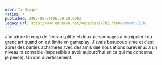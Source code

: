 ```yaml
---
user: Ti Dragon
rating: 4
published: 2005-05-24T06:59:10.000Z
legacy_url: http://www.emunova.net/veda/test/782.htm#comment-3138
---
```

J'ai adore le coup de l'ecran splitte et deux personnages a manipuler : du grand art quand on est limite en gameplay. J'avais beaucoup aime et c'est apres des parties acharnees avec des amis que nous etions parevenus a un niveau raisonnable (impossible a avoir aujourd'hui en ce qui me concerne, je pense). Un bon divertissement.